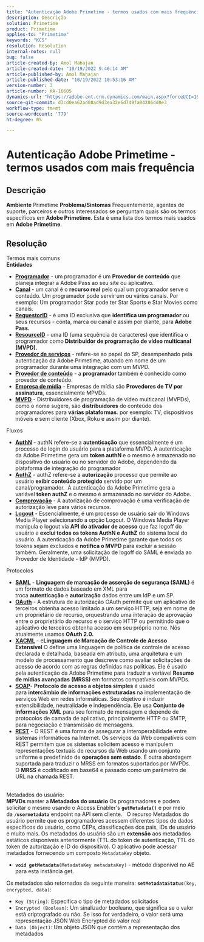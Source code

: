 ```yaml
---
title: "Autenticação Adobe Primetime - termos usados com mais frequência"
description: Descrição
solution: Primetime
product: Primetime
applies-to: "Primetime"
keywords: "KCS"
resolution: Resolution
internal-notes: null
bug: false
article-created-by: Amol Mahajan
article-created-date: "10/19/2022 9:46:14 AM"
article-published-by: Amol Mahajan
article-published-date: "10/19/2022 10:53:16 AM"
version-number: 3
article-number: KA-16605
dynamics-url: "https://adobe-ent.crm.dynamics.com/main.aspx?forceUCI=1&pagetype=entityrecord&etn=knowledgearticle&id=5d567cdb-924f-ed11-bba2-002248086a27"
source-git-commit: d3cd0ea62ad08ad9d3ea32e6d749fa04286dd0e3
workflow-type: tm+mt
source-wordcount: '779'
ht-degree: 0%

---
```


# Autenticação Adobe Primetime - termos usados com mais frequência

## Descrição

<b>Ambiente</b>
Primetime
<b>Problema/Sintomas</b>
Frequentemente, agentes de suporte, parceiros e outros interessados se perguntam quais são os termos específicos em <b>Adobe Primetime</b>. Esta é uma lista dos termos mais usados em <b>Adobe Primetime</b>.


## Resolução

Termos mais comuns<br>
<b>Entidades</b>

- <u><b>Programador</b></u> - um programador é um <b>Provedor de conteúdo</b> que planeja integrar a Adobe Pass ao seu site ou aplicativo.
- <u><b>Canal</b></u> - um canal é o <b>recurso real</b> pelo qual um programador serve o conteúdo. Um programador pode servir um ou vários canais. Por exemplo: Um programador Star pode ter Star Sports e Star Movies como canais.
- <u><b>RequestorID</b></u> - é uma ID exclusiva que <b>identifica um programador</b> ou seus recursos - conta, marca ou canal e assim por diante, para<b> Adobe Pass. </b>
- <u><b>ResourceID</b></u> - uma ID (uma sequência de caracteres) que identifica o programador como<b> Distribuidor de programação de vídeo multicanal (MVPD). </b>
- <u><b>Provedor de serviços</b></u> - refere-se ao papel do SP, desempenhado pela autenticação da Adobe Primetime, atuando em nome de um programador durante uma integração com um MVPD.
- <u><b>Provedor de conteúdo</b></u> - a <b>programador </b>também é conhecido como provedor de conteúdo.
- <u><b>Empresa de mídia</b></u> - Empresas de mídia são <b>Provedores de TV por assinatura</b>, essencialmente MPVDs.
- <u><b>MVPD</b></u> - Distribuidores de programação de vídeo multicanal (MVPDs), como o nome sugere, são <b>distribuidores</b> do conteúdo dos programadores para <b>várias plataformas</b>. por exemplo: TV, dispositivos móveis e sem cliente (Xbox, Roku e assim por diante).

Fluxos
- <u><b>AuthN</b></u> - authN refere-se a <b>autenticação</b> que essencialmente é um processo de login do usuário para a plataforma MVPD. A autenticação da Adobe Primetime gera um <b>token authN </b>e o mesmo é armazenado no dispositivo do usuário ou no servidor do Adobe, dependendo da plataforma de integração do programador
- <u><b>AuthZ</b></u> - authZ refere-se a <b>autorização</b> processo que permite ao usuário <b>exibir conteúdo protegido</b> servido por um canal/programador.  A autenticação da Adobe Primetime gera a variável <b>token authZ</b> e o mesmo é armazenado no servidor do Adobe.
- <u><b>Comprovação</b></u> - A autorização de comprovação é uma verificação de autorização leve para vários recursos.
- <u><b>Logout</b></u> - Essencialmente, é um processo de usuário sair do Windows Media Player selecionando a opção Logout. O Windows Media Player manipula o logout via <b>API do ativador de acesso</b> que faz logoff do usuário e <b>exclui todos os tokens AuthN e AuthZ</b> do sistema local do usuário. A autenticação da Adobe Primetime garante que todos os tokens sejam excluídos e <b>notifica o MVPD</b> para excluir a sessão também. Geralmente, uma solicitação de logoff do SAML é enviada ao Provedor de Identidade - IdP (MVPD).



Protocolos
- <b><u>SAML</u></b> - <b>Linguagem de marcação de asserção de segurança (SAML)</b> é um formato de dados baseado em XML para troca <b>autenticação</b> e <b>autorização</b> dados entre um IdP e um SP.
- <u><b>OAuth</b></u> - A estrutura de autorização OAuth permite que um aplicativo de terceiros obtenha acesso limitado a um serviço HTTP, seja em nome de um proprietário de recurso, orquestrando uma interação de aprovação entre o proprietário do recurso e o serviço HTTP ou permitindo que o aplicativo de terceiros obtenha acesso em seu próprio nome. Nós atualmente usamos <b>OAuth 2.0.</b>
- <b><u>XACML</u></b> - e<b>Linguagem de Marcação de Controle de Acesso Extensível</b> O define uma linguagem de política de controle de acesso declarada e detalhada, baseada em atributo, uma arquitetura e um modelo de processamento que descreve como avaliar solicitações de acesso de acordo com as regras definidas nas políticas. Ele é usado pela autenticação da Adobe Primetime para traduzir a variável <b>Resumo de mídias avançadas</b> <b>(MRSS)</b> em formatos compatíveis com MVPDs.
- <b><u>SOAP</u></b>- <b>Protocolo de acesso a objetos simples</b> é usado para <b>intercâmbio de informações estruturadas </b>na implementação de serviços Web em redes informáticas. Seu objetivo é induzir extensibilidade, neutralidade e independência. Ele usa <b>Conjunto de informações XML</b> para seu formato de mensagem e depende de protocolos de camada de aplicativo, principalmente HTTP ou SMTP, para negociação e transmissão de mensagens.
- <u><b>REST</b></u> - O REST é uma forma de assegurar a interoperabilidade entre sistemas informáticos na Internet. Os serviços da Web compatíveis com REST permitem que os sistemas solicitem acesso e manipulem representações textuais de recursos da Web usando um conjunto uniforme e predefinido de <b>operações sem estado</b>. É outra abordagem suportada para traduzir o MRSS em formatos suportados por MVPDs. O <b>MRSS</b> é codificado em base64 e passado como um parâmetro de URL na chamada REST.

<br>Metadados do usuário:<br>
<b>MPVDs </b>manter a<b> Metadados do usuário</b> Os programadores e podem solicitar o mesmo usando o Access Enabler&#39;s <b>`getMetadata()`</b> e por meio da <b>`/usermetadata`</b> endpoint na API sem cliente.
 
O recurso Metadados do usuário permite que os programadores acessem diferentes tipos de dados específicos do usuário, como CEPs, classificações dos pais, IDs de usuário e muito mais. Os metadados do usuário são um <b>extensão</b> aos metadados estáticos disponíveis anteriormente (TTL do token de autenticação, TTL do token de autorização e ID do dispositivo). O aplicativo pode acessar metadados fornecendo um composto `MetadataKey` objeto.

- <b>`void getMetadata`</b>`(MetadataKey metadataKey)` - método disponível no AE para esta instância get.


Os metadados são retornados da seguinte maneira: <b>`setMetadataStatus`</b>`(key, encrypted, data)`:

- `Key (String)`: Especifica o tipo de metadados solicitados
- `Encrypted (Boolean)`: Um sinalizador booleano, que significa se o valor está criptografado ou não. Se isso for verdadeiro, o valor será uma representação JSON Web Encrypted do valor real
- `Data (Object)`: Um objeto JSON que contém a representação dos metadados



